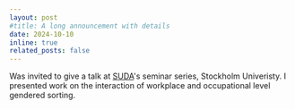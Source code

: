 ```yaml
---
layout: post
#title: A long announcement with details
date: 2024-10-10 
inline: true
related_posts: false
---
```


Was invited to give a talk at [SUDA](https://www.su.se/english/research/research-groups/stockholm-university-demography-unit-suda)'s seminar series, Stockholm Univeristy. I presented work on the interaction of workplace and occupational level gendered sorting. 